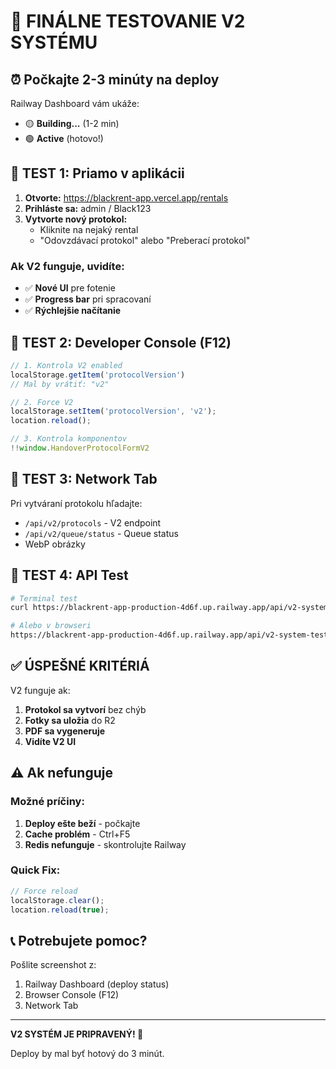 # 🎯 FINÁLNE TESTOVANIE V2 SYSTÉMU

## ⏰ Počkajte 2-3 minúty na deploy

Railway Dashboard vám ukáže:
- 🟡 **Building...** (1-2 min)
- 🟢 **Active** (hotovo!)

## 🧪 TEST 1: Priamo v aplikácii

1. **Otvorte:** https://blackrent-app.vercel.app/rentals
2. **Prihláste sa:** admin / Black123
3. **Vytvorte nový protokol:**
   - Kliknite na nejaký rental
   - "Odovzdávací protokol" alebo "Preberací protokol"
   
### Ak V2 funguje, uvidíte:
- ✅ **Nové UI** pre fotenie
- ✅ **Progress bar** pri spracovaní
- ✅ **Rýchlejšie načítanie**

## 🧪 TEST 2: Developer Console (F12)

```javascript
// 1. Kontrola V2 enabled
localStorage.getItem('protocolVersion')
// Mal by vrátiť: "v2"

// 2. Force V2
localStorage.setItem('protocolVersion', 'v2');
location.reload();

// 3. Kontrola komponentov
!!window.HandoverProtocolFormV2
```

## 🧪 TEST 3: Network Tab

Pri vytváraní protokolu hľadajte:
- `/api/v2/protocols` - V2 endpoint
- `/api/v2/queue/status` - Queue status
- WebP obrázky

## 🧪 TEST 4: API Test

```bash
# Terminal test
curl https://blackrent-app-production-4d6f.up.railway.app/api/v2-system-test

# Alebo v browseri
https://blackrent-app-production-4d6f.up.railway.app/api/v2-system-test
```

## ✅ ÚSPEŠNÉ KRITÉRIÁ

V2 funguje ak:
1. **Protokol sa vytvorí** bez chýb
2. **Fotky sa uložia** do R2
3. **PDF sa vygeneruje**
4. **Vidíte V2 UI**

## ⚠️ Ak nefunguje

### Možné príčiny:
1. **Deploy ešte beží** - počkajte
2. **Cache problém** - Ctrl+F5
3. **Redis nefunguje** - skontrolujte Railway

### Quick Fix:
```javascript
// Force reload
localStorage.clear();
location.reload(true);
```

## 📞 Potrebujete pomoc?

Pošlite screenshot z:
1. Railway Dashboard (deploy status)
2. Browser Console (F12)
3. Network Tab

---

**V2 SYSTÉM JE PRIPRAVENÝ! 🚀**

Deploy by mal byť hotový do 3 minút.
